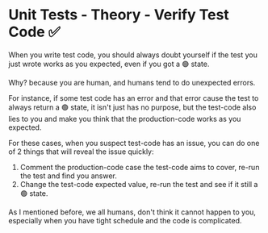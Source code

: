# Unit Tests - Theory - Verify Test Code ✅

When you write test code, you should always doubt yourself if the test you just wrote works as you expected, even if you got a 🟢 state.

Why? because you are human, and humans tend to do unexpected errors.

For instance, if some test code has an error and that error cause the test to always return a 🟢 state, it isn't just has no purpose, but the test-code also lies to you and make you think that the production-code works as you expected.

For these cases, when you suspect test-code has an issue, you can do one of 2 things that will reveal the issue quickly:

1. Comment the production-code case the test-code aims to cover, re-run the test and find you answer.
2. Change the test-code expected value, re-run the test and see if it still a 🟢 state.

As I mentioned before, we all humans, don't think it cannot happen to you, especially when you have tight schedule and the code is complicated.
